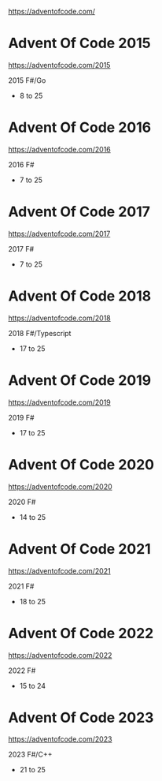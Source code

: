 https://adventofcode.com/

# Advent Of Code 2015

https://adventofcode.com/2015

2015 F#/Go
- 8 to 25

# Advent Of Code 2016

https://adventofcode.com/2016

2016 F#
- 7 to 25

# Advent Of Code 2017

https://adventofcode.com/2017

2017 F#
- 7 to 25

# Advent Of Code 2018

https://adventofcode.com/2018

2018 F#/Typescript
- 17 to 25


# Advent Of Code 2019

https://adventofcode.com/2019

2019 F#
- 17 to 25

# Advent Of Code 2020

https://adventofcode.com/2020

2020 F#
- 14 to 25

# Advent Of Code 2021

https://adventofcode.com/2021

2021 F#
- 18 to 25

# Advent Of Code 2022

https://adventofcode.com/2022

2022 F#
- 15 to 24

# Advent Of Code 2023

https://adventofcode.com/2023

2023 F#/C++
- 21 to 25
